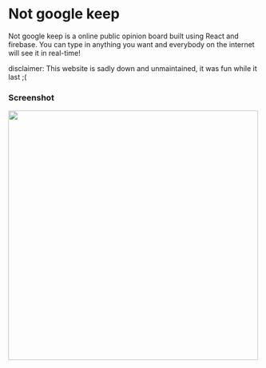 # Not google keep

Not google keep is a online public opinion board built using React and firebase. You can type in anything you want and everybody on the internet will see it in real-time!

disclaimer: This website is sadly down and unmaintained, it was fun while it last ;(

### Screenshot
<img src="https://i.imgur.com/8jGLbM2.png" width="500"></p>
